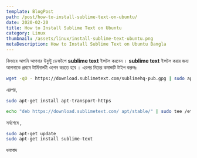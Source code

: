 ```yaml
---
template: BlogPost
path: /post/how-to-install-sublime-text-on-ubuntu/
date: 2020-02-20
title: How to Install Sublime Text on Ubuntu
category: Linux
thumbnail: /assets/linux/install-sublime-text-ubuntu.png
metaDescription: How to Install Sublime Text on Ubuntu Bangla
---
```


কিভাবে আপনি আপনার উবুন্টু ডেস্কটপে **sublime text** ইন্সটল করবেন ।
**sublime text** ইন্সটল করার জন্য আপনাকে প্রথমে টার্মিনালটী ওপেন করতে হবে । এরপর নিচের কমান্ডটি টাইপ করুনঃ

```bash
wget -qO - https://download.sublimetext.com/sublimehq-pub.gpg | sudo apt-key add -
```

এরপর,

```bash
sudo apt-get install apt-transport-https
```

```bash
echo "deb https://download.sublimetext.com/ apt/stable/" | sudo tee /etc/apt/sources.list.d/sublime-text.list
```

সর্বশেষে ,

```bash
sudo apt-get update
sudo apt-get install sublime-text
```

ধন্যবাদ
